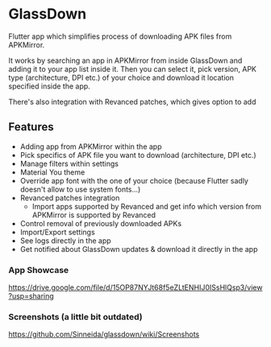 # GlassDown

Flutter app which simplifies process of downloading APK files from APKMirror.

It works by searching an app in APKMirror from inside GlassDown and adding it to your app list inside it. Then you can select it, pick version, APK type (architecture, DPI etc.) of your choice and download it location specified inside the app.

There's also integration with Revanced patches, which gives option to add 

## Features
- Adding app from APKMirror within the app
- Pick specifics of APK file you want to download (architecture, DPI etc.)
- Manage filters within settings
- Material You theme
- Override app font with the one of your choice (because Flutter sadly doesn't allow to use system fonts...)
- Revanced patches integration
  - Import apps supported by Revanced and get info which version from APKMirror is supported by Revanced
- Control removal of previously downloaded APKs
- Import/Export settings
- See logs directly in the app
- Get notified about GlassDown updates & download it directly in the app

### App Showcase
https://drive.google.com/file/d/15OP87NYJt68f5eZLtENHIJ0ISsHlQsp3/view?usp=sharing

### Screenshots (a little bit outdated)
https://github.com/Sinneida/glassdown/wiki/Screenshots 